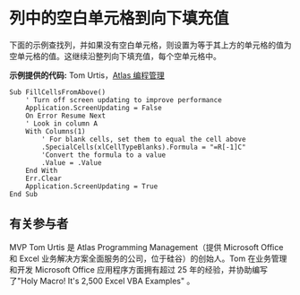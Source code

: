 
# 列中的空白单元格到向下填充值

下面的示例查找列，并如果没有空白单元格，则设置为等于其上方的单元格的值为空单元格的值。这继续沿整列向下填充值，每个空单元格中。

 **示例提供的代码:** Tom Urtis，[Atlas 编程管理](http://www.atlaspm.com/)



```
Sub FillCellsFromAbove()
    ' Turn off screen updating to improve performance
    Application.ScreenUpdating = False
    On Error Resume Next
    ' Look in column A
    With Columns(1)
        ' For blank cells, set them to equal the cell above
        .SpecialCells(xlCellTypeBlanks).Formula = "=R[-1]C"
        'Convert the formula to a value
        .Value = .Value
    End With
    Err.Clear
    Application.ScreenUpdating = True
End Sub
```


## 有关参与者
<a name="AboutContributor"> </a>

MVP Tom Urtis 是 Atlas Programming Management（提供 Microsoft Office 和 Excel 业务解决方案全面服务的公司，位于硅谷）的创始人。Tom 在业务管理和开发 Microsoft Office 应用程序方面拥有超过 25 年的经验，并协助编写了"Holy Macro! It's 2,500 Excel VBA Examples" 。

